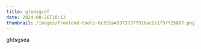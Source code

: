 ```yaml
---
title: gfedsgsdf
date: 2024-08-26T18:12
thumbnail: /images/frontend-tools-6c331a49973737791bac2e1f97f25887.png
---
```

gfdsgsea
